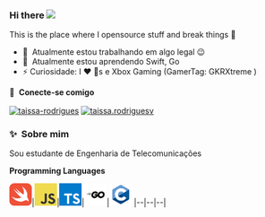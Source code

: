 ### Hi there <a href="https://www.gautamkrishnar.com/"><img src="https://media.giphy.com/media/hvRJCLFzcasrR4ia7z/giphy.gif" width="5%"></a>
This is the place where I opensource stuff and break things :rofl:

- 🔭 &nbsp;Atualmente estou trabalhando em algo legal  :wink:
- 🌱 &nbsp;Atualmente estou aprendendo Swift, Go
- ⚡ Curiosidade: I ❤️ 🐶s e Xbox Gaming (GamerTag: GKRXtreme )


🔗 &nbsp;**Conecte-se comigo**
<p align="left">

<a href="https://www.linkedin.com/in/taissa-rodrigues-07463b296/" target="blank"><img align="center" src="https://raw.githubusercontent.com/rahuldkjain/github-profile-readme-generator/master/src/images/icons/Social/linked-in-alt.svg" alt="taissa-rodrigues" height="30" width="40" /></a>
<a href="https://www.instagram.com/taissa.rodriguesv/" target="blank"><img align="center" src="https://raw.githubusercontent.com/rahuldkjain/github-profile-readme-generator/master/src/images/icons/Social/instagram.svg" alt="taissa.rodriguesv" height="30" width="40" /></a>

### ✨&nbsp; Sobre mim

Sou estudante de Engenharia de Telecomunicações

**Programming Languages**

<img title="Python" alt="Python" width="40px" src="https://raw.githubusercontent.com/github/explore/master/topics/swift/swift.png" />|<img alt="swift" title="Swift" width="40px" src="https://raw.githubusercontent.com/github/explore/master/topics/javascript/javascript.png">|<img alt="Typescript" title="Typescript" width="40px" src="https://raw.githubusercontent.com/github/explore/main/topics/typescript/typescript.png">|<img title="Go" alt="Go" width="40px" src="https://raw.githubusercontent.com/github/explore/main/topics/go/go.png">|<img title="C" alt="C" width="40px" src="https://raw.githubusercontent.com/github/explore/master/topics/c/c.png">
|--|--|--|


